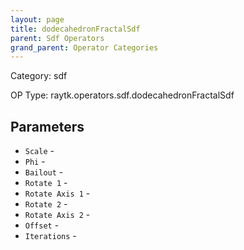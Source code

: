 ```yaml
---
layout: page
title: dodecahedronFractalSdf
parent: Sdf Operators
grand_parent: Operator Categories
---
```


Category: sdf

OP Type: raytk.operators.sdf.dodecahedronFractalSdf

## Parameters

* `Scale` - 
* `Phi` - 
* `Bailout` - 
* `Rotate 1` - 
* `Rotate Axis 1` - 
* `Rotate 2` - 
* `Rotate Axis 2` - 
* `Offset` - 
* `Iterations` -
